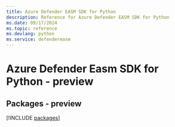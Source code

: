 ```yaml
---
title: Azure Defender EASM SDK for Python
description: Reference for Azure Defender EASM SDK for Python
ms.date: 09/17/2024
ms.topic: reference
ms.devlang: python
ms.service: defendereasm
---
```

# Azure Defender Easm SDK for Python - preview
## Packages - preview
[!INCLUDE [packages](defender-easm-index.md)]